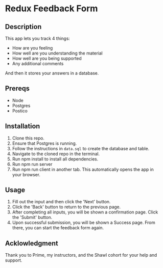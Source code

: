 # Redux Feedback Form

## Description

This app lets you track 4 things:
  - How are you feeling
  - How well are you understanding the material
  - How well are you being supported
  - Any additional comments
  
And then it stores your answers in a database.

## Prereqs

- Node
- Postgres
- Postico

## Installation

1. Clone this repo.
2. Ensure that Postgres is running.
3. Follow the instructions in `data.sql` to create the database and table.
4. Navigate to the cloned repo in the terminal.
5. Run npm install to install all dependencies.
6. Run npm run server
7. Run npm run client in another tab. This automatically opens the app in your browser.

## Usage

1. Fill out the input and then click the 'Next' button.
2. Click the 'Back' button to return to the previous page.
3. After completing all inputs, you will be shown a confirmation page. Click the 'Submit' button.
4. Upon successful submission, you will be shown a Success page. From there, you can start the feedback form again.

## Acklowledgment

Thank you to Prime, my instructors, and the Shawl cohort for your help and support.
